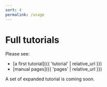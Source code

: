 ```yaml
---
sort: 4
permalink: /usage
---
```

# Full tutorials

Please see:
 * [a first tutorial]({{ 'tutorial' | relative_url }})
 * [manual pages]({{ 'pages' | relative_url }})


A set of expanded tutorial is coming soon.